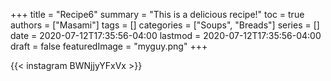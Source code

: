 +++
title = "Recipe6"
summary = "This is a delicious recipe!"
toc = true
authors = ["Masami"]
tags = []
categories = ["Soups", "Breads"]
series = []
date = 2020-07-12T17:35:56-04:00
lastmod = 2020-07-12T17:35:56-04:00
draft = false
featuredImage = "myguy.png"
+++

{{< instagram BWNjjyYFxVx >}}
